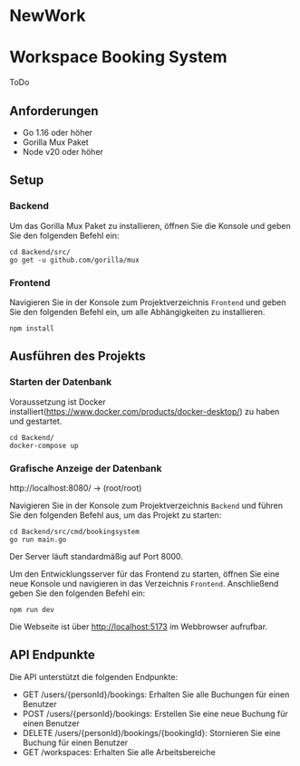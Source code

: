 # NewWork

# Workspace Booking System

ToDo

## Anforderungen

- Go 1.16 oder höher
- Gorilla Mux Paket
- Node v20 oder höher

## Setup

### Backend

Um das Gorilla Mux Paket zu installieren, öffnen Sie die Konsole und geben Sie den folgenden Befehl ein:

```shell
cd Backend/src/
go get -u github.com/gorilla/mux
```

### Frontend

Navigieren Sie in der Konsole zum Projektverzeichnis `Frontend` und geben Sie den folgenden Befehl ein, um alle Abhängigkeiten zu installieren.

```shell
npm install
```

## Ausführen des Projekts

### Starten der Datenbank
Voraussetzung ist Docker installiert(https://www.docker.com/products/docker-desktop/) zu haben und gestartet. 
```shell
cd Backend/
docker-compose up 
```

### Grafische Anzeige der Datenbank

http://localhost:8080/ -> (root/root)


Navigieren Sie in der Konsole zum Projektverzeichnis `Backend` und führen Sie den folgenden Befehl aus, um das Projekt zu starten:

```shell
cd Backend/src/cmd/bookingsystem
go run main.go
```

Der Server läuft standardmäßig auf Port 8000.

Um den Entwicklungsserver für das Frontend zu starten, öffnen Sie eine neue Konsole und navigieren in das Verzeichnis `Frontend`. Anschließend geben Sie den folgenden Befehl ein:

```shell
npm run dev
```

Die Webseite ist über <http://localhost:5173> im Webbrowser aufrufbar.

## API Endpunkte

Die API unterstützt die folgenden Endpunkte:

- GET /users/{personId}/bookings: Erhalten Sie alle Buchungen für einen Benutzer
- POST /users/{personId}/bookings: Erstellen Sie eine neue Buchung für einen Benutzer
- DELETE /users/{personId}/bookings/{bookingId}: Stornieren Sie eine Buchung für einen Benutzer
- GET /workspaces: Erhalten Sie alle Arbeitsbereiche
